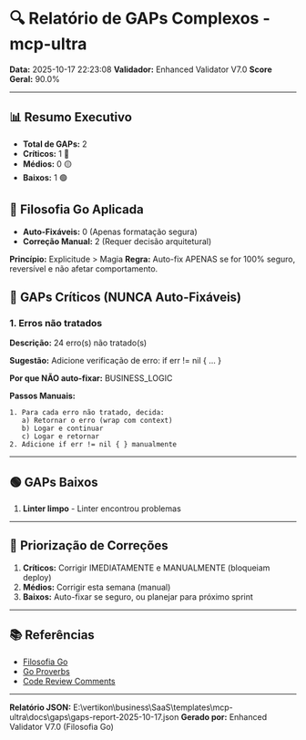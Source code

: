 # 🔍 Relatório de GAPs Complexos - mcp-ultra

**Data:** 2025-10-17 22:23:08
**Validador:** Enhanced Validator V7.0
**Score Geral:** 90.0%

---

## 📊 Resumo Executivo

- **Total de GAPs:** 2
- **Críticos:** 1 🔴
- **Médios:** 0 🟡
- **Baixos:** 1 🟢

## 🎯 Filosofia Go Aplicada

- **Auto-Fixáveis:** 0 (Apenas formatação segura)
- **Correção Manual:** 2 (Requer decisão arquitetural)

**Princípio:** Explicitude > Magia
**Regra:** Auto-fix APENAS se for 100% seguro, reversível e não afetar comportamento.

## 🔴 GAPs Críticos (NUNCA Auto-Fixáveis)

### 1. Erros não tratados

**Descrição:** 24 erro(s) não tratado(s)

**Sugestão:** Adicione verificação de erro: if err != nil { ... }

**Por que NÃO auto-fixar:** BUSINESS_LOGIC

**Passos Manuais:**
```
1. Para cada erro não tratado, decida:
   a) Retornar o erro (wrap com context)
   b) Logar e continuar
   c) Logar e retornar
2. Adicione if err != nil { } manualmente
```

---

## 🟢 GAPs Baixos

1. **Linter limpo** - Linter encontrou problemas

---

## 🎯 Priorização de Correções

1. **Críticos:** Corrigir IMEDIATAMENTE e MANUALMENTE (bloqueiam deploy)
2. **Médios:** Corrigir esta semana (manual)
3. **Baixos:** Auto-fixar se seguro, ou planejar para próximo sprint

---

## 📚 Referências

- [Filosofia Go](https://go.dev/doc/effective_go)
- [Go Proverbs](https://go-proverbs.github.io/)
- [Code Review Comments](https://github.com/golang/go/wiki/CodeReviewComments)

---

**Relatório JSON:** E:\vertikon\business\SaaS\templates\mcp-ultra\docs\gaps\gaps-report-2025-10-17.json
**Gerado por:** Enhanced Validator V7.0 (Filosofia Go)
